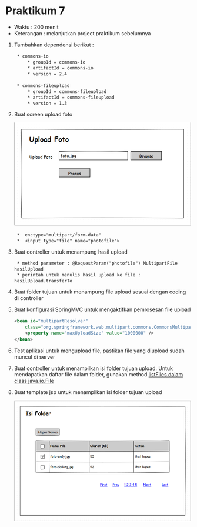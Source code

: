 # Praktikum 7 #

* Waktu : 200 menit
* Keterangan : melanjutkan project praktikum sebelumnya

1. Tambahkan dependensi berikut : 
    
        * commons-io
            * groupId = commons-io
            * artifactId = commons-io
            * version = 2.4
        
        * commons-fileupload
            * groupId = commons-fileupload
            * artifactId = commons-fileupload
            * version = 1.3

2. Buat screen upload foto

    ![Screen Upload Foto](img/07/upload-foto.png?raw=true)

        *  enctype="multipart/form-data"
        *  <input type="file" name="photofile">

3. Buat controller untuk menampung hasil upload

        * method parameter : @RequestParam("photofile") MultipartFile hasilUpload
        * perintah untuk menulis hasil upload ke file : hasilUpload.transferTo

4. Buat folder tujuan untuk menampung file upload sesuai dengan coding di controller

5. Buat konfigurasi SpringMVC untuk mengaktifkan pemrosesan file upload

    ```xml
    <bean id="multipartResolver"
		class="org.springframework.web.multipart.commons.CommonsMultipartResolver">
		<property name="maxUploadSize" value="1000000" />
	</bean>
    ```

6. Test aplikasi untuk mengupload file, pastikan file yang diupload sudah muncul di server

7. Buat controller untuk menampilkan isi folder tujuan upload. Untuk mendapatkan daftar file dalam folder, gunakan method [listFiles dalam class java.io.File](http://docs.oracle.com/javase/6/docs/api/java/io/File.html)

8. Buat template jsp untuk menampilkan isi folder tujuan upload

    ![Screen isi folder upload](img/07/isi-folder.png?raw=true)
